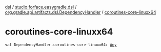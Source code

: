 [dsl](../../index.md) / [studio.forface.easygradle.dsl](../index.md) / [org.gradle.api.artifacts.dsl.DependencyHandler](index.md) / [coroutines-core-linuxx64](./coroutines-core-linuxx64.md)

# coroutines-core-linuxx64

`val DependencyHandler.coroutines-core-linuxx64: `[`Any`](https://kotlinlang.org/api/latest/jvm/stdlib/kotlin/-any/index.html)